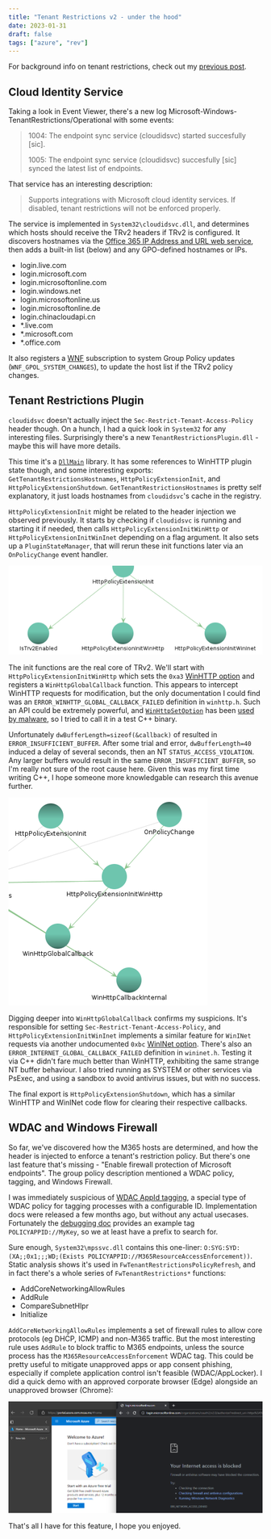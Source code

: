 ```yaml
---
title: "Tenant Restrictions v2 - under the hood"
date: 2023-01-31
draft: false
tags: ["azure", "rev"]
---
```

For background info on tenant restrictions, check out my [previous post](https://tplant.com.au/blog/tenant-restrictions-v2/part-1/).

## Cloud Identity Service

Taking a look in Event Viewer, there's a new log Microsoft-Windows-TenantRestrictions/Operational with some events:

> 1004: The endpoint sync service (cloudidsvc) started succesfully \[sic\].
> 
> 1005: The endpoint sync service (cloudidsvc) succesfully \[sic\] synced the latest list of endpoints.

That service has an interesting description:

>Supports integrations with Microsoft cloud identity services.  If disabled, tenant restrictions will not be enforced properly.

The service is implemented in `System32\cloudidsvc.dll`, and determines which hosts should receive the TRv2 headers if TRv2 is configured. It discovers hostnames via the [Office 365 IP Address and URL web service](https://learn.microsoft.com/en-us/microsoft-365/enterprise/microsoft-365-ip-web-service), then adds a built-in list (below) and any GPO-defined hostnames or IPs.
* login.live.com
* login.microsoft.com
* login.microsoftonline.com
* login.windows.net
* login.microsoftonline.us
* login.microsoftonline.de
* login.chinacloudapi.cn
* \*.live.com
* \*.microsoft.com
* \*.office.com

It also registers a [WNF](https://blog.quarkslab.com/playing-with-the-windows-notification-facility-wnf.html) subscription to system Group Policy updates (`WNF_GPOL_SYSTEM_CHANGES`), to update the host list if the TRv2 policy changes.

## Tenant Restrictions Plugin

`cloudidsvc` doesn't actually inject the `Sec-Restrict-Tenant-Access-Policy` header though. On a hunch, I had a quick look in `System32` for any interesting files. Surprisingly there's a new `TenantRestrictionsPlugin.dll` - maybe this will have more details.

This time it's a [`DllMain`](https://learn.microsoft.com/en-us/troubleshoot/developer/visualstudio/cpp/libraries/use-c-run-time#section-2-using-the-crt-libraries-when-building-a-dll) library. It has some references to WinHTTP plugin state though, and some interesting exports: `GetTenantRestrictionsHostnames`, `HttpPolicyExtensionInit`, and `HttpPolicyExtensionShutdown`. `GetTenantRestrictionsHostnames` is pretty self explanatory, it just loads hostnames from `cloudidsvc`'s cache in the registry.

`HttpPolicyExtensionInit` might be related to the header injection we observed previously. It starts by checking if `cloudidsvc` is running and starting it if needed, then calls `HttpPolicyExtensionInitWinHttp` or `HttpPolicyExtensionInitWinInet` depending on a flag argument. It also sets up a `PluginStateManager`, that will rerun these init functions later via an `OnPolicyChange` event handler. 

![HTTPPolicyExtensionInit](HTTPPolicyExtensionInit.png)

The init functions are the real core of TRv2. We'll start with `HttpPolicyExtensionInitWinHttp` which sets the `0xa3` [WinHTTP option](https://learn.microsoft.com/en-us/windows/win32/winhttp/option-flags) and registers a `WinHttpGlobalCallback` function. This appears to intercept WinHTTP requests for modification, but the only documentation I could find was an `ERROR_WINHTTP_GLOBAL_CALLBACK_FAILED` definition in `winhttp.h`. Such an API could be extremely powerful, and [`WinHttpSetOption`](https://learn.microsoft.com/en-us/windows/win32/api/winhttp/nf-winhttp-winhttpsetoption) has been [used by malware](https://blog.talosintelligence.com/tinyturla/), so I tried to call it in a test C++ binary.

Unfortunately `dwBufferLength=sizeof(&callback)` of resulted in `ERROR_INSUFFICIENT_BUFFER`. After some trial and error, `dwBufferLength=40` induced a delay of several seconds, then an NT `STATUS_ACCESS_VIOLATION`. Any larger buffers would result in the same `ERROR_INSUFFICIENT_BUFFER`, so I'm really not sure of the root cause here. Given this was my first time writing C++, I hope someone more knowledgable can research this avenue further.

![WinHttpGlobalCallback](WinHttpGlobalCallback.png)

Digging deeper into `WinHttpGlobalCallback` confirms my suspicions. It's responsible for setting `Sec-Restrict-Tenant-Access-Policy`, and `HttpPolicyExtensionInitWinInet` implements a similar feature for `WinINet` requests via another undocumented `0xbc` [WinINet option](https://learn.microsoft.com/en-us/windows/win32/wininet/option-flags). There's also an `ERROR_INTERNET_GLOBAL_CALLBACK_FAILED` definition in `wininet.h`. Testing it via C++ didn't fare much better than WinHTTP, exhibiting the same strange NT buffer behaviour. I also tried running as SYSTEM or other services via PsExec, and using a sandbox to avoid antivirus issues, but with no success.

The final export is `HttpPolicyExtensionShutdown`, which has a similar WinHTTP and WinINet code flow for clearing their respective callbacks.

## WDAC and Windows Firewall

So far, we've discovered how the M365 hosts are determined, and how the header is injected to enforce a tenant's restriction policy. But there's one last feature that's missing - "Enable firewall protection of Microsoft endpoints". The group policy description mentioned a WDAC policy, tagging, and Windows Firewall.

I was immediately suspicious of [WDAC AppId tagging](https://learn.microsoft.com/en-us/windows/security/threat-protection/windows-defender-application-control/appidtagging/windows-defender-application-control-appid-tagging-guide), a special type of WDAC policy for tagging processes with a configurable ID. Implementation docs were released a few months ago, but without any actual usecases. Fortunately the [debugging doc](https://learn.microsoft.com/en-us/windows/security/threat-protection/windows-defender-application-control/appidtagging/debugging-operational-guide-appid-tagging-policies) provides an example tag `POLICYAPPID://MyKey`, so we at least have a prefix to search for. 

Sure enough, `System32\mpssvc.dll` contains this one-liner: `O:SYG:SYD:(XA;;0x1;;;WD;(Exists POLICYAPPID://M365ResourceAccessEnforcement))`. Static analysis shows it's used in `FwTenantRestrictionsPolicyRefresh`, and in fact there's a whole series of `FwTenantRestrictions*` functions:
* AddCoreNetworkingAllowRules
* AddRule
* CompareSubnetHlpr
* Initialize

`AddCoreNetworkingAllowRules` implements a set of firewall rules to allow core protocols (eg DHCP, ICMP) and non-M365 traffic. But the most interesting rule uses `AddRule` to block traffic to M365 endpoints, unless the source process has the `M365ResourceAccessEnforcement` WDAC tag. This could be pretty useful to mitigate unapproved apps or app consent phishing, especially if complete application control isn't feasible (WDAC/AppLocker). I did a quick demo with an approved corporate browser (Edge) alongside an unapproved browser (Chrome):

![demo](demo.png)

That's all I have for this feature, I hope you enjoyed.